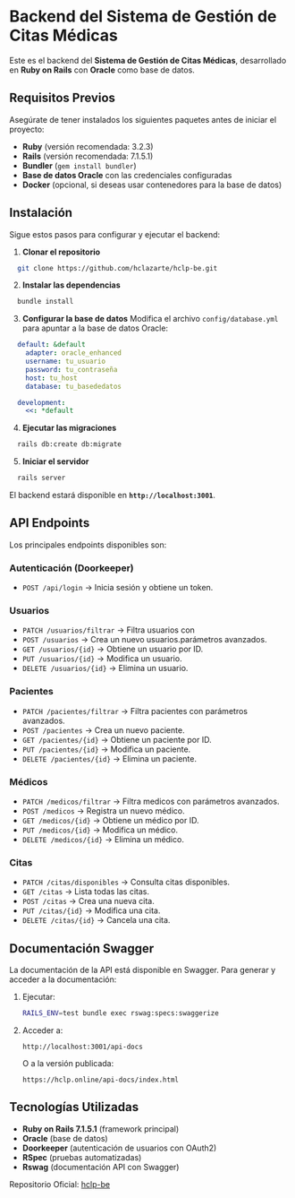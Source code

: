 # Backend del Sistema de Gestión de Citas Médicas

Este es el backend del **Sistema de Gestión de Citas Médicas**, desarrollado en **Ruby on Rails** con **Oracle** como base de datos.

## Requisitos Previos

Asegúrate de tener instalados los siguientes paquetes antes de iniciar el proyecto:

- **Ruby** (versión recomendada: 3.2.3)
- **Rails** (versión recomendada: 7.1.5.1)
- **Bundler** (`gem install bundler`)
- **Base de datos Oracle** con las credenciales configuradas
- **Docker** (opcional, si deseas usar contenedores para la base de datos)

## Instalación

Sigue estos pasos para configurar y ejecutar el backend:

1. **Clonar el repositorio**

```bash
  git clone https://github.com/hclazarte/hclp-be.git
```

2. **Instalar las dependencias**

```bash
  bundle install
```

3. **Configurar la base de datos**
   Modifica el archivo `config/database.yml` para apuntar a la base de datos Oracle:

```yaml
  default: &default
    adapter: oracle_enhanced
    username: tu_usuario
    password: tu_contraseña
    host: tu_host
    database: tu_basededatos

  development:
    <<: *default
```

4. **Ejecutar las migraciones**

```bash
  rails db:create db:migrate
```

5. **Iniciar el servidor**

```bash
  rails server
```

El backend estará disponible en **`http://localhost:3001`**.

## API Endpoints

Los principales endpoints disponibles son:

### Autenticación (Doorkeeper)

- `POST /api/login` → Inicia sesión y obtiene un token.

### Usuarios

- `PATCH /usuarios/filtrar` → Filtra usuarios con 
- `POST /usuarios` → Crea un nuevo usuarios.parámetros avanzados.
- `GET /usuarios/{id}` → Obtiene un usuario por ID.
- `PUT /usuarios/{id}` → Modifica un usuario.
- `DELETE /usuarios/{id}` → Elimina un usuario.

### Pacientes

- `PATCH /pacientes/filtrar` → Filtra pacientes con parámetros avanzados.
- `POST /pacientes` → Crea un nuevo paciente.
- `GET /pacientes/{id}` → Obtiene un paciente por ID.
- `PUT /pacientes/{id}` → Modifica un paciente.
- `DELETE /pacientes/{id}` → Elimina un paciente.

### Médicos
- `PATCH /medicos/filtrar` → Filtra medicos con parámetros avanzados.
- `POST /medicos` → Registra un nuevo médico.
- `GET /medicos/{id}` → Obtiene un médico por ID.
- `PUT /medicos/{id}` → Modifica un médico.
- `DELETE /medicos/{id}` → Elimina un médico.

### Citas
- `PATCH /citas/disponibles` → Consulta citas disponibles.
- `GET /citas` → Lista todas las citas.
- `POST /citas` → Crea una nueva cita.
- `PUT /citas/{id}` → Modifica una cita.
- `DELETE /citas/{id}` → Cancela una cita.

## Documentación Swagger

La documentación de la API está disponible en Swagger. Para generar y acceder a la documentación:

1. Ejecutar:
   ```bash
   RAILS_ENV=test bundle exec rswag:specs:swaggerize
   ```
2. Acceder a:
   ```
   http://localhost:3001/api-docs
   ```
   O a la versión publicada:
   ```
   https://hclp.online/api-docs/index.html
   ```

## Tecnologías Utilizadas

- **Ruby on Rails 7.1.5.1** (framework principal)
- **Oracle** (base de datos)
- **Doorkeeper** (autenticación de usuarios con OAuth2)
- **RSpec** (pruebas automatizadas)
- **Rswag** (documentación API con Swagger)

Repositorio Oficial: [hclp-be](https://github.com/hclazarte/hclp-be)
